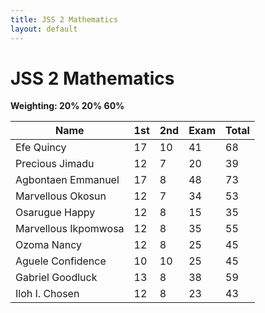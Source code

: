 ```yaml
---
title: JSS 2 Mathematics
layout: default
---
```


# JSS 2 Mathematics  
**Weighting: 20% 20% 60%**


| Name                  | 1st | 2nd | Exam | Total |
|-----------------------|-----|-----|------|-------|
| Efe Quincy            | 17  | 10  | 41   | 68    | 
| Precious Jimadu       | 12  | 7   | 20   | 39    |    
| Agbontaen Emmanuel    | 17  | 8   | 48   | 73    |  
| Marvellous Okosun     | 12  | 7   | 34   | 53    |    
| Osarugue Happy        | 12  | 8   | 15   | 35    |    
| Marvellous Ikpomwosa  | 12  | 8   | 35   | 55    |  
| Ozoma Nancy           | 12  | 8   | 25   | 45    |    
| Aguele Confidence     | 10  | 10  | 25   | 45    |  
| Gabriel Goodluck      | 13  | 8   | 38   | 59    |
| Iloh I. Chosen        | 12  | 8   | 23   | 43    |
